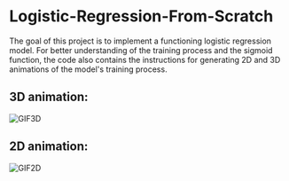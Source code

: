 # Logistic-Regression-From-Scratch
The goal of this project is to implement a functioning logistic regression model. For better understanding of the training process and the sigmoid function, the code also contains the instructions for generating 2D and 3D animations of the model's training process.

## 3D animation:

![GIF3D](https://github.com/Brunoatf/Logistic-Regression-from-scratch/blob/main/animation_3d30fps_logistic_regression.gif)

## 2D animation:

![GIF2D](https://github.com/Brunoatf/Logistic-Regression-from-scratch/blob/main/logistic_regression_2d_animation.gif)
